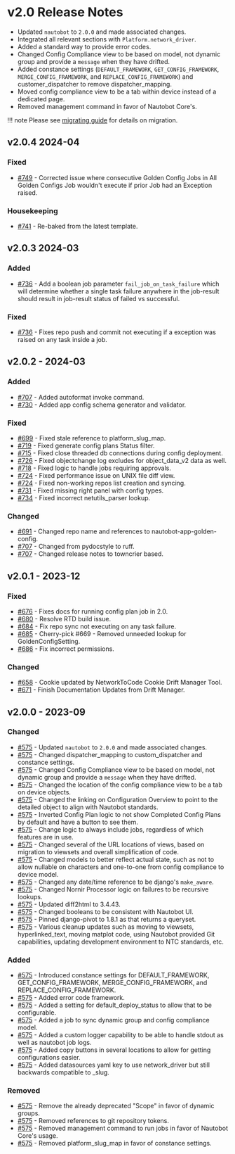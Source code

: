 # v2.0 Release Notes

- Updated `nautobot` to `2.0.0` and made associated changes.
- Integrated all relevant sections with `Platform.network_driver`.
- Added a standard way to provide error codes.
- Changed Config Compliance view to be based on model, not dynamic group and provide a `message` when they have drifted.
- Added constance settings (`DEFAULT_FRAMEWORK`, `GET_CONFIG_FRAMEWORK`, `MERGE_CONFIG_FRAMEWORK`, and `REPLACE_CONFIG_FRAMEWORK`) and customer_dispatcher to remove dispatcher_mapping.
- Moved config compliance view to be a tab within device instead of a dedicated page.
- Removed management command in favor of Nautobot Core's.

!!! note
    Please see [migrating guide](../migrating_to_v2.md) for details on migration.


## v2.0.4 2024-04

### Fixed

- [#749](https://github.com/nautobot/nautobot-app-golden-config/issues/749) - Corrected issue where consecutive Golden Config Jobs in All Golden Configs Job wouldn't execute if prior Job had an Exception raised.

### Housekeeping

- [#741](https://github.com/nautobot/nautobot-app-golden-config/issues/741) - Re-baked from the latest template.
## v2.0.3 2024-03

### Added

- [#736](https://github.com/nautobot/nautobot-app-golden-config/issues/736) - Add a boolean job parameter `fail_job_on_task_failure` which will determine whether a single task failure anywhere in the job-result should result in job-result status of failed vs successful.

### Fixed

- [#736](https://github.com/nautobot/nautobot-app-golden-config/issues/736) - Fixes repo push and commit not executing if a exception was raised on any task inside a job.

## v2.0.2 - 2024-03

### Added

- [#707](https://github.com/nautobot/nautobot-app-golden-config/pull/707) - Added autoformat invoke command.
- [#730](https://github.com/nautobot/nautobot-app-golden-config/pull/730) - Added app config schema generator and validator.

### Fixed

- [#699](https://github.com/nautobot/nautobot-app-golden-config/pull/699) - Fixed stale reference to platform_slug_map.
- [#719](https://github.com/nautobot/nautobot-app-golden-config/pull/719) - Fixed generate config plans Status filter.
- [#715](https://github.com/nautobot/nautobot-app-golden-config/pull/715) - Fixed close threaded db connections during config deployment.
- [#726](https://github.com/nautobot/nautobot-app-golden-config/pull/726) - Fixed objectchange log excludes for object_data_v2 data as well.
- [#718](https://github.com/nautobot/nautobot-app-golden-config/pull/718) - Fixed logic to handle jobs requiring approvals.
- [#724](https://github.com/nautobot/nautobot-app-golden-config/pull/724) - Fixed performance issue on UNIX file diff view.
- [#724](https://github.com/nautobot/nautobot-app-golden-config/pull/724) - Fixed non-working repos list creation and syncing.
- [#731](https://github.com/nautobot/nautobot-app-golden-config/pull/731) - Fixed missing right panel with config types.
- [#734](https://github.com/nautobot/nautobot-app-golden-config/pull/734) - Fixed incorrect netutils_parser lookup.

### Changed

- [#691](https://github.com/nautobot/nautobot-app-golden-config/pull/691) - Changed repo name and references to nautobot-app-golden-config.
- [#707](https://github.com/nautobot/nautobot-app-golden-config/pull/707) - Changed from pydocstyle to ruff.
- [#707](https://github.com/nautobot/nautobot-app-golden-config/pull/707) - Changed release notes to towncrier based.

## v2.0.1 - 2023-12

### Fixed

- [#676](https://github.com/nautobot/nautobot-app-golden-config/pull/676) - Fixes docs for running config plan job in 2.0.
- [#680](https://github.com/nautobot/nautobot-app-golden-config/pull/680) - Resolve RTD build issue.
- [#684](https://github.com/nautobot/nautobot-app-golden-config/pull/684) - Fix repo sync not executing on any task failure.
- [#685](https://github.com/nautobot/nautobot-app-golden-config/pull/685) - Cherry-pick #669 - Removed unneeded lookup for GoldenConfigSetting.
- [#686](https://github.com/nautobot/nautobot-app-golden-config/pull/686) - Fix incorrect permissions.


### Changed

- [#658](https://github.com/nautobot/nautobot-app-golden-config/pull/658) - Cookie updated by NetworkToCode Cookie Drift Manager Tool.
- [#671](https://github.com/nautobot/nautobot-app-golden-config/pull/671) - Finish Documentation Updates from Drift Manager.

## v2.0.0 - 2023-09

### Changed

- [#575](https://github.com/nautobot/nautobot-app-golden-config/pull/575) - Updated `nautobot` to `2.0.0` and made associated changes.
- [#575](https://github.com/nautobot/nautobot-app-golden-config/pull/575) - Changed dispatcher_mapping to custom_dispatcher and constance settings.
- [#575](https://github.com/nautobot/nautobot-app-golden-config/pull/575) - Changed Config Compliance view to be based on model, not dynamic group and provide a `message` when they have drifted.
- [#575](https://github.com/nautobot/nautobot-app-golden-config/pull/575) - Changed the location of the config compliance view to be a tab on device objects.
- [#575](https://github.com/nautobot/nautobot-app-golden-config/pull/575) - Changed the linking on Configuration Overview to point to the detailed object to align with Nautobot standards.
- [#575](https://github.com/nautobot/nautobot-app-golden-config/pull/575) - Inverted Config Plan logic to not show Completed Config Plans by default and have a button to see them.
- [#575](https://github.com/nautobot/nautobot-app-golden-config/pull/575) - Change logic to always include jobs, regardless of which features are in use.
- [#575](https://github.com/nautobot/nautobot-app-golden-config/pull/575) - Changed several of the URL locations of views, based on migration to viewsets and overall simplification of code.
- [#575](https://github.com/nautobot/nautobot-app-golden-config/pull/575) - Changed models to better reflect actual state, such as not to allow nullable on characters and one-to-one from config compliance to device model.
- [#575](https://github.com/nautobot/nautobot-app-golden-config/pull/575) - Changed any date/time reference to be django's `make_aware`.
- [#575](https://github.com/nautobot/nautobot-app-golden-config/pull/575) - Changed Nornir Processor logic on failures to be recursive lookups.
- [#575](https://github.com/nautobot/nautobot-app-golden-config/pull/575) - Updated diff2html to 3.4.43.
- [#575](https://github.com/nautobot/nautobot-app-golden-config/pull/575) - Changed booleans to be consistent with Nautobot UI.
- [#575](https://github.com/nautobot/nautobot-app-golden-config/pull/575) - Pinned django-pivot to 1.8.1 as that returns a  queryset.
- [#575](https://github.com/nautobot/nautobot-app-golden-config/pull/575) - Various cleanup updates such as moving to viewsets, hyperlinked_text, moving matplot code, using Nautobot provided Git capabilities, updating development environment to NTC standards, etc.

### Added

- [#575](https://github.com/nautobot/nautobot-app-golden-config/pull/575) - Introduced constance settings for DEFAULT_FRAMEWORK, GET_CONFIG_FRAMEWORK, MERGE_CONFIG_FRAMEWORK, and REPLACE_CONFIG_FRAMEWORK.
- [#575](https://github.com/nautobot/nautobot-app-golden-config/pull/575) - Added error code framework.
- [#575](https://github.com/nautobot/nautobot-app-golden-config/pull/575) - Added a setting for default_deploy_status to allow that to be configurable.
- [#575](https://github.com/nautobot/nautobot-app-golden-config/pull/575) - Added a job to sync dynamic group and config compliance model.
- [#575](https://github.com/nautobot/nautobot-app-golden-config/pull/575) - Added a custom logger capability to be able to handle stdout as well as nautobot job logs.
- [#575](https://github.com/nautobot/nautobot-app-golden-config/pull/575) - Added copy buttons in several locations to allow for getting configurations easier.
- [#575](https://github.com/nautobot/nautobot-app-golden-config/pull/575) - Added datasources yaml key to use network_driver but still backwards compatible to _slug.

### Removed

- [#575](https://github.com/nautobot/nautobot-app-golden-config/pull/575) - Remove the already deprecated "Scope" in favor of dynamic groups.
- [#575](https://github.com/nautobot/nautobot-app-golden-config/pull/575) - Removed references to git repository tokens.
- [#575](https://github.com/nautobot/nautobot-app-golden-config/pull/575) - Removed management command to run jobs in favor of Nautobot Core's usage.
- [#575](https://github.com/nautobot/nautobot-app-golden-config/pull/575) - Removed platform_slug_map in favor of constance settings.